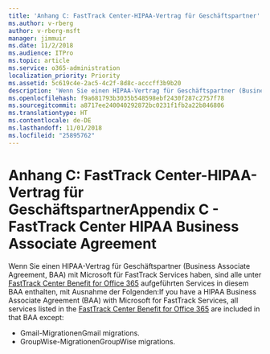 ```yaml
---
title: 'Anhang C: FastTrack Center-HIPAA-Vertrag für Geschäftspartner'
ms.author: v-rberg
author: v-rberg-msft
manager: jimmuir
ms.date: 11/2/2018
ms.audience: ITPro
ms.topic: article
ms.service: o365-administration
localization_priority: Priority
ms.assetid: 5c619c4e-2ac5-4c2f-8d8c-acccff3b9b20
description: 'Wenn Sie einen HIPAA-Vertrag für Geschäftspartner (Business Associate Agreement, BAA) mit Microsoft für FastTrack Services haben, sind alle unter FastTrack Center Benefit for Office 365 aufgeführten Services in diesem BAA enthalten, mit Ausnahme der Folgenden:'
ms.openlocfilehash: f9a681793b3035b548598ebf2430f287c2757f78
ms.sourcegitcommit: a8717ee240040292872bc0231f1fb2a22b846806
ms.translationtype: HT
ms.contentlocale: de-DE
ms.lasthandoff: 11/01/2018
ms.locfileid: "25895762"
---
```

# <a name="appendix-c---fasttrack-center-hipaa-business-associate-agreement"></a><span data-ttu-id="68e18-103">Anhang C: FastTrack Center-HIPAA-Vertrag für Geschäftspartner</span><span class="sxs-lookup"><span data-stu-id="68e18-103">Appendix C - FastTrack Center HIPAA Business Associate Agreement</span></span>

<span data-ttu-id="68e18-104">Wenn Sie einen HIPAA-Vertrag für Geschäftspartner (Business Associate Agreement, BAA) mit Microsoft für FastTrack Services haben, sind alle unter [FastTrack Center Benefit for Office 365](O365-fasttrack-benefit-for-office-365.md) aufgeführten Services in diesem BAA enthalten, mit Ausnahme der Folgenden:</span><span class="sxs-lookup"><span data-stu-id="68e18-104">If you have a HIPAA Business Associate Agreement (BAA) with Microsoft for FastTrack Services, all services listed in the [FastTrack Center Benefit for Office 365](O365-fasttrack-benefit-for-office-365.md) are included in that BAA except:</span></span> 
  
- <span data-ttu-id="68e18-105">Gmail-Migrationen</span><span class="sxs-lookup"><span data-stu-id="68e18-105">Gmail migrations.</span></span>   
- <span data-ttu-id="68e18-106">GroupWise-Migrationen</span><span class="sxs-lookup"><span data-stu-id="68e18-106">GroupWise migrations.</span></span>
    

